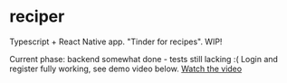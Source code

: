 # reciper
Typescript + React Native app. "Tinder for recipes". WIP!

Current phase: backend somewhat done - tests still lacking :(
Login and register fully working, see demo video below.
[Watch the video](https://photos.app.goo.gl/sTkzb4wQ1ypbNKnAA)
